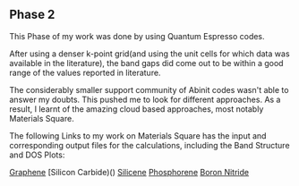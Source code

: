 ## Phase 2

This Phase of my work was done by using Quantum Espresso codes. 

After using a denser k-point grid(and using the unit cells for which data was available in the literature), the band gaps did come out to be within a good range of the values reported in literature. 

The considerably smaller support community of Abinit codes wasn't able to answer my doubts. This pushed me to look for different approaches. As a result, I learnt of the amazing cloud based approaches, most notably Materials Square. 

The following Links to my work on Materials Square has the input and corresponding output files for the calculations, including the Band Structure and DOS Plots:

[Graphene](https://www.materialssquare.com/work/43404)
[Silicon Carbide)()
[Silicene]()
[Phosphorene]()
[Boron Nitride]()
 

